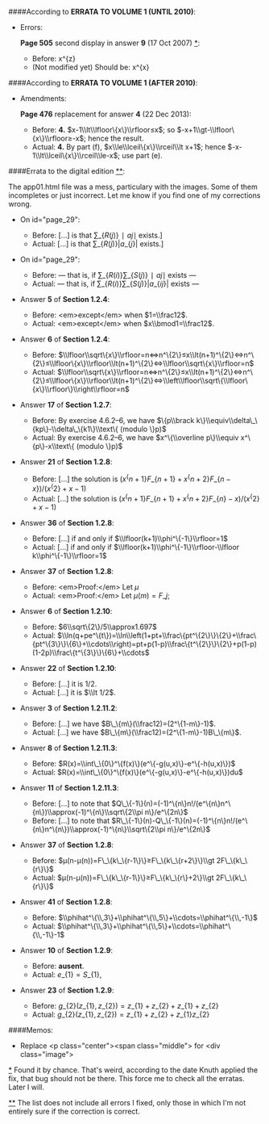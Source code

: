 ####According to **ERRATA TO VOLUME 1 (UNTIL 2010)**:

  - Errors:

    **Page 505** second display in answer **9** (17 Oct 2007) [*](#note1):<a id="err1"></a>

    - Before: x^\{z\}
    - (Not modified yet) Should be: x^\{x\}

####According to **ERRATA TO VOLUME 1 (AFTER 2010)**:

  - Amendments:

    **Page 476** replacement for answer **4** (22 Dec 2013):

    - Before: **4.** $x-1\\lt\\lfloor\{x\}\\rfloor≤x$; so $-x+1\\gt-\\lfloor\{x\}\\rfloor≥-x$; hence the result.
    - Actual: **4.** By part (f), $x\\le\\lceil\{x\}\\rceil\\lt x+1$; hence $-x-1\\lt\\lceil\{x\}\\rceil\\le-x$; use part (e).

####Errata to the digital edition [**](#note2):<a id="title"></a>

The app01.html file was a mess, particulary with the images. Some of them incompletes or just incorrect. Let me know if you find one of my corrections wrong.

  - On id="page\_29":

    - Before: \[...\] is that $∑\_\{R(j)\}∣aj∣$ exists.\]
    - Actual: \[...\] is that $∑\_\{R(j)\}|a\_\{j\}|$ exists.\]

  - On id="page\_29":

    - Before: — that is, if $∑\_\{R(i)\} ∑\_\{S(j)\}∣aj∣$ exists —
    - Actual: — that is, if $∑\_\{R(i)\} ∑\_\{S(j)\}|a\_\{ij\}|$ exists —

  - Answer **5** of **Section 1.2.4**:

    - Before: &lt;em&gt;except&lt;/em&gt; when $1=\\frac12$.
    - Actual: &lt;em&gt;except&lt;/em&gt; when $x\\bmod1=\\frac12$.

  - Answer **6** of **Section 1.2.4**:

    - Before: $\\lfloor\\sqrt\{x\}\\rfloor=n⇔n^\{2\}≤x\\lt(n+1)^\{2\}⇔n^\{2\}≤\\lfloor\{x\}\\rfloor\\lt(n+1)^\{2\}⇔\\lfloor\\sqrt\{x\}\\rfloor=n$
    - Actual: $\\lfloor\\sqrt\{x\}\\rfloor=n⇔n^\{2\}≤x\\lt(n+1)^\{2\}⇔n^\{2\}≤\\lfloor\{x\}\\rfloor\\lt(n+1)^\{2\}⇔\\left\\lfloor\\sqrt\{\\lfloor\{x\}\\rfloor\}\\right\\rfloor=n$

  - Answer **17** of **Section 1.2.7**:

    - Before: By exercise 4.6.2–6, we have $\{p\\brack k\}\\equiv\\delta\_\{kp\}-\\delta\_\{k1\}\\text\{ (modulo \}p)$
    - Actual: By exercise 4.6.2–6, we have $x^\{\\overline p\}\\equiv x^\{p\}-x\\text\{ (modulo \}p)$

  - Answer **21** of **Section 1.2.8**:

    - Before: \[...\] the solution is $(x^\{n+1\}F\_\{n+1\}+x^\{n+2\}F\_\{n-x\})/(x^\{2\}+x-1)$
    - Actual: \[...\] the solution is $(x^\{n+1\}F\_\{n+1\}+x^\{n+2\}F\_\{n\}-x)/(x^\{2\}+x-1)$

  - Answer **36** of **Section 1.2.8**:

    - Before: \[...\] if and only if $\\lfloor(k+1)\\phi^\{-1\}\\rfloor=1$
    - Actual: \[...\] if and only if $\\lfloor(k+1)\\phi^\{-1\}\\rfloor-\\lfloor k\\phi^\{-1\}\\rfloor=1$

  - Answer **37** of **Section 1.2.8**:

    - Before: &lt;em&gt;Proof:&lt;/em&gt; Let $μ$
    - Actual: &lt;em&gt;Proof:&lt;/em&gt; Let $μ(m)=F\_j$;

  - Answer **6** of **Section 1.2.10**:

    - Before: $6\\sqrt\{2\}/5\\approx1.697$
    - Actual: $\\ln(q+pe^\{t\})=\\ln\\left(1+pt+\\frac\{pt^\{2\}\}\{2\}+\\frac\{pt^\{3\}\}\{6\}+\\cdots\\right)=pt+p(1-p)\\frac\{t^\{2\}\}\{2\}+p(1-p)(1-2p)\\frac\{t^\{3\}\}\{6\}+\\cdots$

  - Answer **22** of **Section 1.2.10**:

    - Before: \[...\] it is $1/2$.
    - Actual: \[...\] it is $\\lt 1/2$.

  - Answer **3** of **Section 1.2.11.2**:

    - Before: \[...\] we have $B\_\{m\}(\\frac12)=(2^\{1-m\}-1)$.
    - Actual: \[...\] we have $B\_\{m\}(\\frac12)=(2^\{1-m\}-1)B\_\{m\}$.

  - Answer **8** of **Section 1.2.11.3**:

    - Before: $R(x)=\\int\_\{0\}^\{f(x)\}(e^\{-g(u,x)\}-e^\{-h(u,x)\})$
    - Actual: $R(x)=\\int\_\{0\}^\{f(x)\}(e^\{-g(u,x)\}-e^\{-h(u,x)\})du$

  - Answer **11** of **Section 1.2.11.3**:

    - Before: \[...\] to note that $Q\_\{-1\}(n)=(-1)^\{n\}n!/(e^\{n\}n^\{n\})\\approx(-1)^\{n\}\\sqrt\{2\\pi n\}/e^\{2n\}$
    - Before: \[...\] to note that $R\_\{-1\}(n)-Q\_\{-1\}(n)=(-1)^\{n\}n!/(e^\{n\}n^\{n\})\\approx(-1)^\{n\}\\sqrt\{2\\pi n\}/e^\{2n\}$

  - Answer **37** of **Section 1.2.8**:

    - Before: $μ(n-μ(n))=F\_\{k\_\{r-1\}\}≥F\_\{k\_\{r+2\}\}\\gt 2F\_\{k\_\{r\}\}$
    - Actual: $μ(n-μ(n))=F\_\{k\_\{r-1\}\}≥F\_\{k\_\{r\}+2\}\\gt 2F\_\{k\_\{r\}\}$

  - Answer **41** of **Section 1.2.8**:

    - Before: $\\phihat^\{\\,3\}+\\phihat^\{\\,5\}+\\cdots=\\phihat^\{\\,-1\}$
    - Actual: $\\phihat^\{\\,3\}+\\phihat^\{\\,5\}+\\cdots=\\phihat^\{\\,-1\}-1$

  - Answer **10** of **Section 1.2.9**:

    - Before: **ausent**.
    - Actual: $e\_\{1\}=S\_\{1\}$,

  - Answer **23** of **Section 1.2.9**:

    - Before: $g\_\{2\}(z\_\{1\},z\_\{2\})=z\_\{1\}+z\_\{2\}+z\_\{1\}+z\_\{2\}$
    - Actual: $g\_\{2\}(z\_\{1\},z\_\{2\})=z\_\{1\}+z\_\{2\}+z\_\{1\}z\_\{2\}$


####Memos:

  - Replace &lt;p class="center"&gt;&lt;span class="middle"&gt; for &lt;div class="image"&gt;


<a id="note1"></a>[*](#err1) Found it by chance. That's weird, according to the date Knuth applied the fix, that bug should not be there.
This force me to check all the erratas. Later I will.

<a id="note2"></a>[**](#title) The list does not include all errors I fixed, only those in which I'm not entirely sure if the correction is correct.